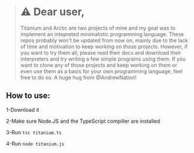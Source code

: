 > # ⚠️ Dear user,
> Titanium and Arctic are two projects of mine and my goal was to implement an intepreted minimalistic programming language.
> These repos probably won't be updated from now on, mainly due to the lack of time and motivation to keep working on those projects.
> However, if you want to try them all, please read their docs and download their interpreters and try writing a few simple programs using them. If you want to clone any of those projects and keep working on them or even use them as a basis for your own programming language, feel free to do so.
> A huge hug from @AndrewNation!

## How to use:

1-Download it

2-Make sure Node.JS and the TypeScript compiller are installed

3-Run `tsc titanium.ts`

4-Run `node titanium.js`
